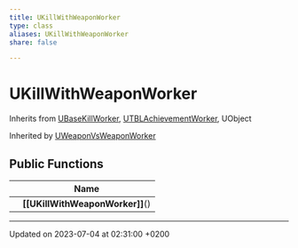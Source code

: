 ```yaml
---
title: UKillWithWeaponWorker
type: class
aliases: UKillWithWeaponWorker
share: false

---
```


# UKillWithWeaponWorker





Inherits from [UBaseKillWorker](/docs/SDK/Source/Classes/classUBaseKillWorker.md), [UTBLAchievementWorker](/docs/SDK/Source/Classes/classUTBLAchievementWorker.md), UObject

Inherited by [UWeaponVsWeaponWorker](/docs/SDK/Source/Classes/classUWeaponVsWeaponWorker.md)

## Public Functions

|                | Name           |
| -------------- | -------------- |
| | **[[UKillWithWeaponWorker]]**() |

-------------------------------

Updated on 2023-07-04 at 02:31:00 +0200